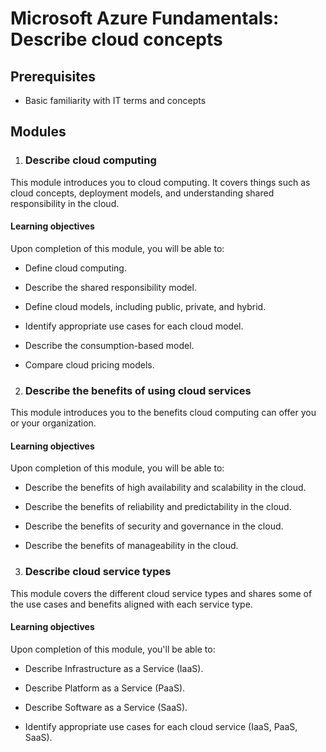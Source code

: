 # Microsoft Azure Fundamentals: Describe cloud concepts
## Prerequisites
- Basic familiarity with IT terms and concepts

## Modules
1. ### Describe cloud computing
This module introduces you to cloud computing. It covers things such as cloud concepts, deployment models, and understanding shared responsibility in the cloud.

#### Learning objectives
Upon completion of this module, you will be able to:

- Define cloud computing.

- Describe the shared responsibility model.

- Define cloud models, including public, private, and hybrid.

- Identify appropriate use cases for each cloud model.

- Describe the consumption-based model.

- Compare cloud pricing models.

2. ### Describe the benefits of using cloud services
This module introduces you to the benefits cloud computing can offer you or your organization.

#### Learning objectives
Upon completion of this module, you will be able to:

- Describe the benefits of high availability and scalability in the cloud.

- Describe the benefits of reliability and predictability in the cloud.

- Describe the benefits of security and governance in the cloud.

- Describe the benefits of manageability in the cloud.

3. ### Describe cloud service types
This module covers the different cloud service types and shares some of the use cases and benefits aligned with each service type.

#### Learning objectives
Upon completion of this module, you'll be able to:

- Describe Infrastructure as a Service (IaaS).

- Describe Platform as a Service (PaaS).

- Describe Software as a Service (SaaS).

- Identify appropriate use cases for each cloud service (IaaS, PaaS, SaaS).